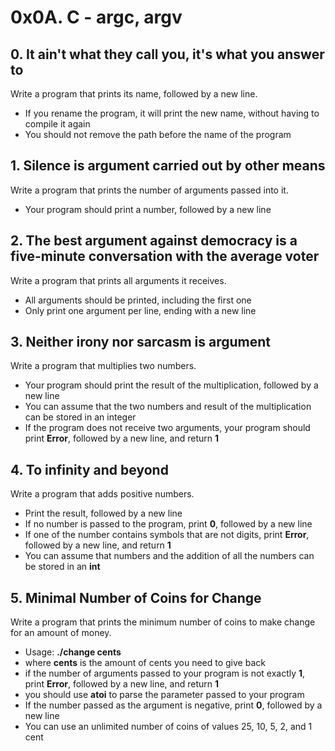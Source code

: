 # 0x0A. C - argc, argv


## 0. It ain't what they call you, it's what you answer to

Write a program that prints its name, followed by a new line.

- If you rename the program, it will print the new name, without having to compile it again
- You should not remove the path before the name of the program


## 1. Silence is argument carried out by other means

Write a program that prints the number of arguments passed into it.

- Your program should print a number, followed by a new line


## 2. The best argument against democracy is a five-minute conversation with the average voter

Write a program that prints all arguments it receives.

- All arguments should be printed, including the first one
- Only print one argument per line, ending with a new line


## 3. Neither irony nor sarcasm is argument

Write a program that multiplies two numbers.

- Your program should print the result of the multiplication, followed by a new line
- You can assume that the two numbers and result of the multiplication can be stored in an integer
- If the program does not receive two arguments, your program should print **Error**, followed by a new line, and return **1**


## 4. To infinity and beyond

Write a program that adds positive numbers.

- Print the result, followed by a new line
- If no number is passed to the program, print **0**, followed by a new line
- If one of the number contains symbols that are not digits, print **Error**, followed by a new line, and return **1**
- You can assume that numbers and the addition of all the numbers can be stored in an **int**


## 5. Minimal Number of Coins for Change

Write a program that prints the minimum number of coins to make change for an amount of money.

- Usage: **./change cents**
- where **cents** is the amount of cents you need to give back
- if the number of arguments passed to your program is not exactly **1**, print **Error**, followed by a new line, and return **1**
- you should use **atoi** to parse the parameter passed to your program
- If the number passed as the argument is negative, print **0**, followed by a new line
- You can use an unlimited number of coins of values 25, 10, 5, 2, and 1 cent

